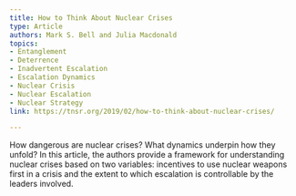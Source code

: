 ```yaml
---
title: How to Think About Nuclear Crises
type: Article
authors: Mark S. Bell and Julia Macdonald
topics:
- Entanglement
- Deterrence
- Inadvertent Escalation
- Escalation Dynamics
- Nuclear Crisis
- Nuclear Escalation
- Nuclear Strategy
link: https://tnsr.org/2019/02/how-to-think-about-nuclear-crises/

---
```

How dangerous are nuclear crises? What dynamics underpin how they unfold? In this article, the authors provide a framework for understanding nuclear crises based on two variables: incentives to use nuclear weapons first in a crisis and the extent to which escalation is controllable by the leaders involved. 
